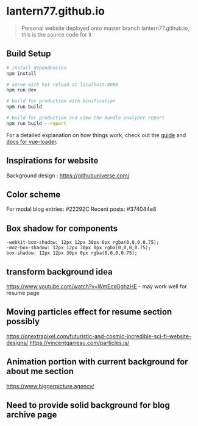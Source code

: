 # lantern77.github.io

> Personal website deployed onto master branch lantern77.github.io, this is the source code for it

## Build Setup

``` bash
# install dependencies
npm install

# serve with hot reload at localhost:8080
npm run dev

# build for production with minification
npm run build

# build for production and view the bundle analyzer report
npm run build --report
```

For a detailed explanation on how things work, check out the [guide](http://vuejs-templates.github.io/webpack/) and [docs for vue-loader](http://vuejs.github.io/vue-loader).


## Inspirations for website
Background design : https://githubuniverse.com/

## Color scheme
For modal blog entries: #22292C
Recent posts: #374044e8

## Box shadow for components
```
-webkit-box-shadow: 12px 12px 30px 0px rgba(0,0,0,0.75);
-moz-box-shadow: 12px 12px 30px 0px rgba(0,0,0,0.75);
box-shadow: 12px 12px 30px 0px rgba(0,0,0,0.75);
```

## transform background idea
https://www.youtube.com/watch?v=WmEcxGghzHE - may work well for resume page

## Moving particles effect for resume section possibly
https://onextrapixel.com/futuristic-and-cosmic-incredible-sci-fi-website-designs/
https://vincentgarreau.com/particles.js/

## Animation portion with current background for about me section
https://www.biggerpicture.agency/

## Need to provide solid background for blog archive page
